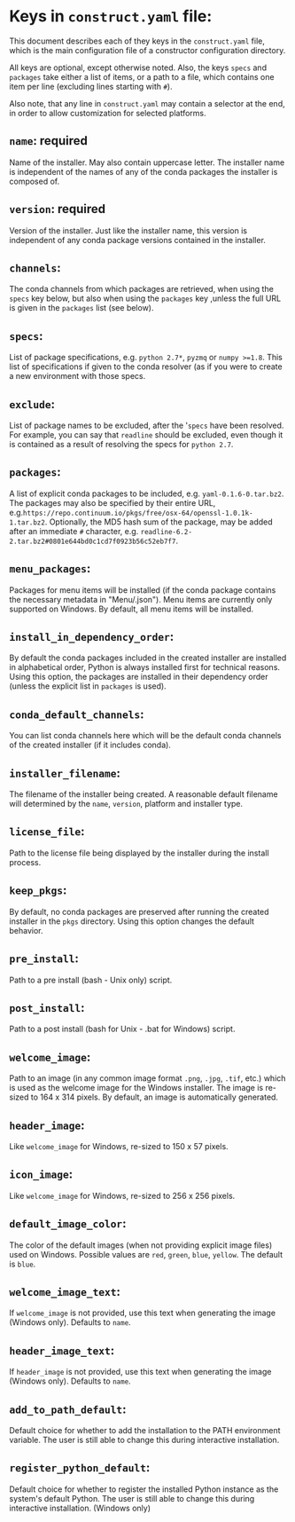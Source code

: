 

Keys in `construct.yaml` file:
==============================

This document describes each of they keys in the `construct.yaml` file,
which is the main configuration file of a constructor configuration
directory.

All keys are optional, except otherwise noted.  Also, the keys `specs`
and `packages` take either a list of items, or a path to a file,
which contains one item per line (excluding lines starting with `#`).

Also note, that any line in `construct.yaml` may contain a selector at the
end, in order to allow customization for selected platforms.


`name`: required
----------------
Name of the installer.  May also contain uppercase letter.  The installer
name is independent of the names of any of the conda packages the installer
is composed of.


`version`: required
----------------
Version of the installer.  Just like the installer name, this version
is independent of any conda package versions contained in the installer.


`channels`:
----------------
The conda channels from which packages are retrieved, when using the `specs`
key below, but also when using the `packages` key ,unless the full URL is
given in the `packages` list (see below).


`specs`:
----------------
List of package specifications, e.g. `python 2.7*`, `pyzmq` or `numpy >=1.8`.
This list of specifications if given to the conda resolver (as if you were
to create a new environment with those specs.


`exclude`:
----------------
List of package names to be excluded, after the '`specs` have been resolved.
For example, you can say that `readline` should be excluded, even though it
is contained as a result of resolving the specs for `python 2.7`.


`packages`:
----------------
A list of explicit conda packages to be included, e.g. `yaml-0.1.6-0.tar.bz2`.
The packages may also be specified by their entire URL,
e.g.`https://repo.continuum.io/pkgs/free/osx-64/openssl-1.0.1k-1.tar.bz2`.
Optionally, the MD5 hash sum of the package, may be added after an immediate
`#` character, e.g. `readline-6.2-2.tar.bz2#0801e644bd0c1cd7f0923b56c52eb7f7`.


`menu_packages`:
----------------
Packages for menu items will be installed (if the conda package contains the
necessary metadata in "Menu/<package name>.json").  Menu items are currently
only supported on Windows.  By default, all menu items will be installed.


`install_in_dependency_order`:
----------------
By default the conda packages included in the created installer are installed
in alphabetical order, Python is always installed first for technical
reasons.  Using this option, the packages are installed in their dependency
order (unless the explicit list in `packages` is used).


`conda_default_channels`:
----------------
You can list conda channels here which will be the default conda channels
of the created installer (if it includes conda).


`installer_filename`:
----------------
The filename of the installer being created.  A reasonable default filename
will determined by the `name`, `version`, platform and installer type.


`license_file`:
----------------
Path to the license file being displayed by the installer during the install
process.


`keep_pkgs`:
----------------
By default, no conda packages are preserved after running the created
installer in the `pkgs` directory.  Using this option changes the default
behavior.


`pre_install`:
----------------
Path to a pre install (bash - Unix only) script.


`post_install`:
----------------
Path to a post install (bash for Unix - .bat for Windows) script.


`welcome_image`:
----------------
Path to an image (in any common image format `.png`, `.jpg`, `.tif`, etc.)
which is used as the welcome image for the Windows installer.
The image is re-sized to 164 x 314 pixels.
By default, an image is automatically generated.


`header_image`:
----------------
Like `welcome_image` for Windows, re-sized to 150 x 57 pixels.


`icon_image`:
----------------
Like `welcome_image` for Windows, re-sized to 256 x 256 pixels.


`default_image_color`:
----------------
The color of the default images (when not providing explicit image files)
used on Windows.  Possible values are `red`, `green`, `blue`, `yellow`.
The default is `blue`.


`welcome_image_text`:
----------------
If `welcome_image` is not provided, use this text when generating the image
(Windows only). Defaults to `name`.


`header_image_text`:
----------------
If `header_image` is not provided, use this text when generating the image
(Windows only). Defaults to `name`.


`add_to_path_default`:
----------------
Default choice for whether to add the installation to the PATH environment
variable. The user is still able to change this during interactive
installation.


`register_python_default`:
----------------
Default choice for whether to register the installed Python instance as the
system's default Python. The user is still able to change this during
interactive installation. (Windows only)

